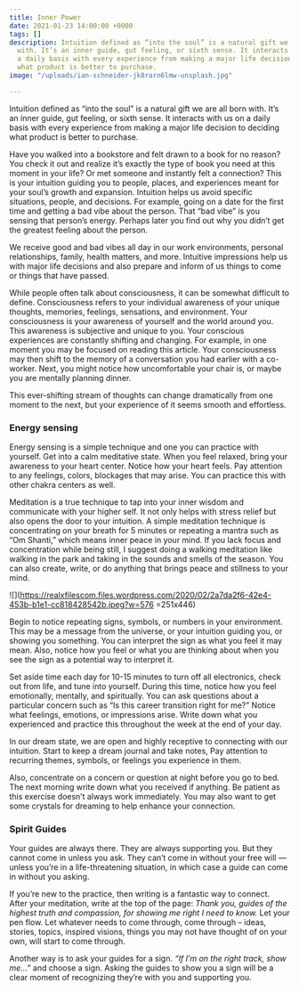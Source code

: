 ```yaml
---
title: Inner Power
date: 2021-01-23 14:00:00 +0000
tags: []
description: Intuition defined as “into the soul” is a natural gift we are all born
  with. It’s an inner guide, gut feeling, or sixth sense. It interacts with us on
  a daily basis with every experience from making a major life decision to deciding
  what product is better to purchase.
image: "/uploads/ian-schneider-jk8rarn6lmw-unsplash.jpg"

---
```

Intuition defined as “into the soul” is a natural gift we are all born with. It’s an inner guide, gut feeling, or sixth sense. It interacts with us on a daily basis with every experience from making a major life decision to deciding what product is better to purchase.

Have you walked into a bookstore and felt drawn to a book for no reason? You check it out and realize it’s exactly the type of book you need at this moment in your life? Or met someone and instantly felt a connection? This is your intuition guiding you to people, places, and experiences meant for your soul’s growth and expansion. Intuition helps us avoid specific situations, people, and decisions. For example, going on a date for the first time and getting a bad vibe about the person. That “bad vibe” is you sensing that person’s energy. Perhaps later you find out why you didn’t get the greatest feeling about the person.

We receive good and bad vibes all day in our work environments, personal relationships, family, health matters, and more. Intuitive impressions help us with major life decisions and also prepare and inform of us things to come or things that have passed.

While people often talk about consciousness, it can be somewhat difficult to define. Consciousness refers to your individual awareness of your unique thoughts, memories, feelings, sensations, and environment. Your consciousness is your awareness of yourself and the world around you. This awareness is subjective and unique to you. Your conscious experiences are constantly shifting and changing. For example, in one moment you may be focused on reading this article. Your consciousness may then shift to the memory of a conversation you had earlier with a co-worker. Next, you might notice how uncomfortable your chair is, or maybe you are mentally planning dinner.

This ever-shifting stream of thoughts can change dramatically from one moment to the next, but your experience of it seems smooth and effortless.

### **Energy sensing**

Energy sensing is a simple technique and one you can practice with yourself. Get into a calm meditative state. When you feel relaxed, bring your awareness to your heart center. Notice how your heart feels. Pay attention to any feelings, colors, blockages that may arise. You can practice this with other chakra centers as well.

Meditation is a true technique to tap into your inner wisdom and communicate with your higher self. It not only helps with stress relief but also opens the door to your intuition. A simple meditation technique is concentrating on your breath for 5 minutes or repeating a mantra such as “Om Shanti,” which means inner peace in your mind. If you lack focus and concentration while being still, I suggest doing a walking meditation like walking in the park and taking in the sounds and smells of the season. You can also create, write, or do anything that brings peace and stillness to your mind.

![](https://realxfilescom.files.wordpress.com/2020/02/2a7da2f6-42e4-453b-b1e1-cc818428542b.jpeg?w=576 =251x446)

Begin to notice repeating signs, symbols, or numbers in your environment. This may be a message from the universe, or your intuition guiding you, or showing you something. You can interpret the sign as what you feel it may mean. Also, notice how you feel or what you are thinking about when you see the sign as a potential way to interpret it.

Set aside time each day for 10-15 minutes to turn off all electronics, check out from life, and tune into yourself. During this time, notice how you feel emotionally, mentally, and spiritually. You can ask questions about a particular concern such as “Is this career transition right for me?” Notice what feelings, emotions, or impressions arise. Write down what you experienced and practice this throughout the week at the end of your day.

In our dream state, we are open and highly receptive to connecting with our intuition. Start to keep a dream journal and take notes, Pay attention to recurring themes, symbols, or feelings you experience in them.

Also, concentrate on a concern or question at night before you go to bed. The next morning write down what you received if anything. Be patient as this exercise doesn’t always work immediately. You may also want to get some crystals for dreaming to help enhance your connection.

### **Spirit Guides**

Your guides are always there. They are always supporting you. But they cannot come in unless you ask. They can’t come in without your free will — unless you’re in a life-threatening situation, in which case a guide can come in without you asking.

If you’re new to the practice, then writing is a fantastic way to connect. After your meditation, write at the top of the page: _Thank you, guides of the highest truth and compassion, for showing me right I need to know._ Let your pen flow. Let whatever needs to come through, come through – ideas, stories, topics, inspired visions, things you may not have thought of on your own, will start to come through.

Another way is to ask your guides for a sign. _“If I’m on the right track, show me…”_ and choose a sign. Asking the guides to show you a sign will be a clear moment of recognizing they’re with you and supporting you.